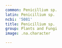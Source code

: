 ```yaml
---
common: Penicillium sp.
latin: Penicillium sp.
ncbi: '5081'
title: Penicillium sp.
group: Plants and Fungi
image: .na.character

---
```

